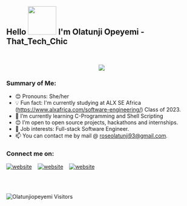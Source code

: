 ## Hello <img src="https://media.giphy.com/media/gJiHEKslqhGDjCKj7R/giphy.gif" width="75px"></a> I'm Olatunji Opeyemi - That_Tech_Chic

<br/>
<p align="center">
  <a href="https://github.com/ghostdev-labs/readme-typing-svg"><img src="https://readme-typing-svg.herokuapp.com/?lines=I%20loveee%20Technology!%20😍;I%20am%20a%20Software%20Developer;I%20focus%20on%20new%20developments%20in%20my%20field.;I%20love%20coding.&font=Fira%20Code&center=true&width=550&height=45&color=#3498db&vCenter=true&size=22&pause=1000"></a>
</p>

### Summary of Me:

- 😊 Pronouns: She/her
- 💡 Fun fact: I'm currently studying at ALX SE Africa (https://www.alxafrica.com/software-engineering/) Class of 2023.
- 🌱 I’m currently learning C-Programming and Shell Scripting
- 😊 I’m open to open source projects, hackathons and internships.
- 💼 Job interests: Full-stack Software Engineer.
- 📫 You can contact me by mail @ roseolatunji93@gmail.com.


### Connect me on:

[![website](./img/twitter-light.svg)](https://twitter.com/tkssignature)
&nbsp;&nbsp;
[![website](./img/linkedin-light.svg)](https://www.linkedin.com/in/opeyemi-olatunji-26b372259/)
&nbsp;&nbsp;
[![website](./img/instagram-light.svg)](https://www.instagram.com/that_tech_chic/?next=%2F)
&nbsp;&nbsp;

   
<br/>

[twitter]: https://twitter.com/tkssignature
[instagram]: https://instagram.com/that_tech_chic
[linkedin]: https://linkedin.com/in/opeyemi-olatunji

   
<br/>

![Olatunjiopeyemi Visitors](https://komarev.com/ghpvc/?username=Olatunjiopeyemi&color=blue)
